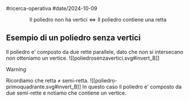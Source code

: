 #ricerca-operativa #date/2024-10-09 

$$
\text{ Il poliedro non ha vertici}\iff \text{Il poliedro contiene una retta}
$$
## Esempio di un poliedro senza vertici
Il poliedro e' composto da due rette parallele, dato che non si intersecano non otteniamo un vertice.
![[poliedrosenzavertici.svg#invert_B]]
>[!warning]
>Ricordiamo che retta $\neq$ semi-retta.
>![[poliedro-primoquadrante.svg#invert_B]]
>In questo caso il poliedro e' composto da due semi-rette e notiamo che contiene un vertice.

